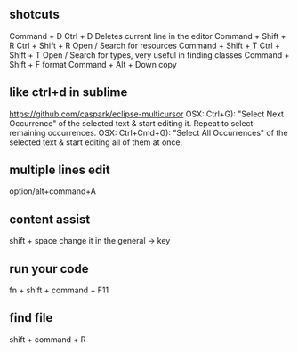 ## shotcuts
Command + D Ctrl + D    Deletes current line in the editor
Command + Shift + R Ctrl + Shift + R    Open / Search for resources
Command + Shift + T Ctrl + Shift + T    Open / Search for types, very useful in finding classes
Command + Shift + F         format
Command + Alt + Down         copy

## like ctrl+d in sublime

https://github.com/caspark/eclipse-multicursor
OSX: Ctrl+G): "Select Next Occurrence" of the selected text & start editing it. Repeat to select remaining occurrences.
OSX: Ctrl+Cmd+G): "Select All Occurrences" of the selected text & start editing all of them at once.

## multiple lines edit
option/alt+command+A

## content assist
shift + space
change it in the general -> key

## run your code
fn + shift + command + F11

## find file
shift + command + R


